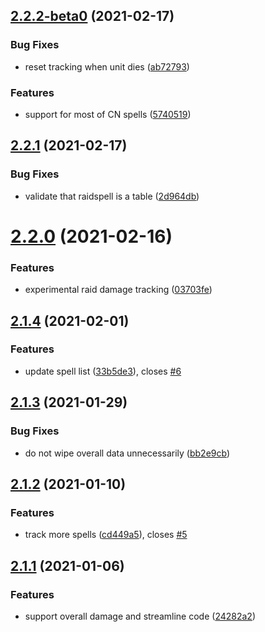 ## [2.2.2-beta0](https://github.com/edusperoni/Details_Elitism/compare/v2.2.1...v2.2.2-beta0) (2021-02-17)


### Bug Fixes

* reset tracking when unit dies ([ab72793](https://github.com/edusperoni/Details_Elitism/commit/ab727935a80d4399946d5cdc07b612443a6ad84e))


### Features

* support for most of CN spells ([5740519](https://github.com/edusperoni/Details_Elitism/commit/5740519724bfa3784dd5a7e5f85775a905bf7e07))



## [2.2.1](https://github.com/edusperoni/Details_Elitism/compare/v2.2.0...v2.2.1) (2021-02-17)


### Bug Fixes

* validate that raidspell is a table ([2d964db](https://github.com/edusperoni/Details_Elitism/commit/2d964db7d98664cb0b207fa4b314b4017cd642e1))



# [2.2.0](https://github.com/edusperoni/Details_Elitism/compare/v2.1.4...v2.2.0) (2021-02-16)


### Features

* experimental raid damage tracking ([03703fe](https://github.com/edusperoni/Details_Elitism/commit/03703fef4e03dc9dbff2d8bf3458dc4f691c7a72))



## [2.1.4](https://github.com/edusperoni/Details_Elitism/compare/v2.1.3...v2.1.4) (2021-02-01)


### Features

* update spell list ([33b5de3](https://github.com/edusperoni/Details_Elitism/commit/33b5de32277f88ba5b7d6a6a1d77d2010d5973d6)), closes [#6](https://github.com/edusperoni/Details_Elitism/issues/6)



## [2.1.3](https://github.com/edusperoni/Details_Elitism/compare/v2.1.2...v2.1.3) (2021-01-29)


### Bug Fixes

* do not wipe overall data unnecessarily ([bb2e9cb](https://github.com/edusperoni/Details_Elitism/commit/bb2e9cb7eb4eda8000808d1e6579144fb441537b))



## [2.1.2](https://github.com/edusperoni/Details_Elitism/compare/v2.1.1...v2.1.2) (2021-01-10)


### Features

* track more spells ([cd449a5](https://github.com/edusperoni/Details_Elitism/commit/cd449a54bef512d8ca6a12325a00cd26f06c0c6b)), closes [#5](https://github.com/edusperoni/Details_Elitism/issues/5)



## [2.1.1](https://github.com/edusperoni/Details_Elitism/compare/24282a27cdbc9fb1e01ed390b3101207a8b80223...v2.1.1) (2021-01-06)


### Features

* support overall damage and streamline code ([24282a2](https://github.com/edusperoni/Details_Elitism/commit/24282a27cdbc9fb1e01ed390b3101207a8b80223))



